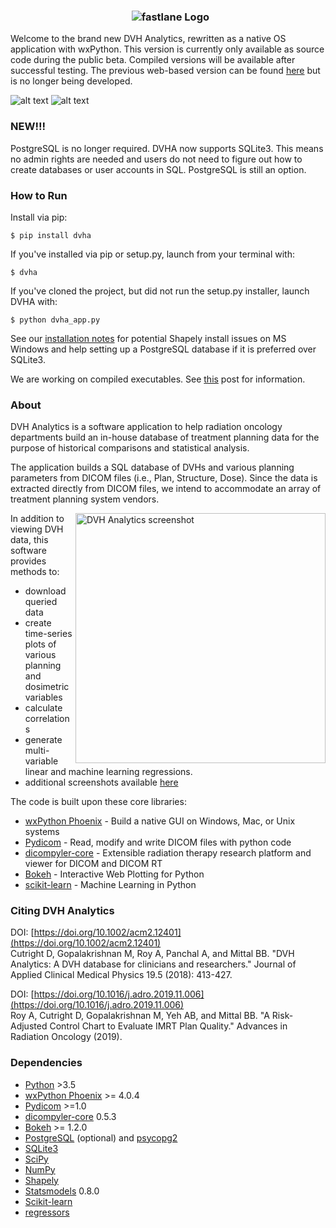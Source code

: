 <h3 align="center">
  <img src="https://user-images.githubusercontent.com/4778878/30754005-b7a7e808-9f86-11e7-8b0f-79d1006babdf.jpg" alt="fastlane Logo" />
</h3>

Welcome to the brand new DVH Analytics, rewritten as a native OS application with wxPython. This version is currently 
only available as source code during the public beta. Compiled versions will be available after successful testing. The 
previous web-based version can be found [here](https://github.com/cutright/DVH-Analytics-Bokeh) but is no longer being 
developed.

![alt text](https://img.shields.io/pypi/v/dvha.svg) ![alt text](https://img.shields.io/pypi/dm/dvha.svg)  

### NEW!!!
PostgreSQL is no longer required. DVHA now supports SQLite3. This means no admin rights are needed and users do 
not need to figure out how to create databases or user accounts in SQL. PostgreSQL is still an option.

### How to Run
Install via pip:
~~~
$ pip install dvha
~~~
If you've installed via pip or setup.py, launch from your terminal with:
~~~
$ dvha
~~~
If you've cloned the project, but did not run the setup.py installer, launch DVHA with:
~~~
$ python dvha_app.py
~~~
See our [installation notes](https://github.com/cutright/DVH-Analytics/blob/master/install_notes.md) for potential 
Shapely install issues on MS Windows and help setting up a PostgreSQL database if it is preferred over SQLite3. 

We are working on compiled executables.  See [this](https://github.com/cutright/DVH-Analytics/issues/23) post for information.


### About
DVH Analytics is a software application to help radiation oncology departments build an in-house database of treatment 
planning data for the purpose of historical comparisons and statistical analysis.

The application builds a SQL database of DVHs and various planning parameters from DICOM files 
(i.e., Plan, Structure, Dose). Since the data is extracted directly from DICOM files, we intend
to accommodate an array of treatment planning system vendors.

<img src='https://user-images.githubusercontent.com/4778878/61014986-8cb61d80-a34f-11e9-8316-a810669f119f.jpg' align='right' width='400' alt="DVH Analytics screenshot">

In addition to viewing DVH data, this software provides methods to:

- download queried data
- create time-series plots of various planning and dosimetric variables
- calculate correlations
- generate multi-variable linear and machine learning regressions.
- additional screenshots available [here](https://github.com/cutright/DVH-Analytics/issues/9)


The code is built upon these core libraries:
* [wxPython Phoenix](https://github.com/wxWidgets/Phoenix) - Build a native GUI on Windows, Mac, or Unix systems
* [Pydicom](https://github.com/pydicom/pydicom) - Read, modify and write DICOM files with python code
* [dicompyler-core](https://github.com/dicompyler/dicompyler-core) - Extensible radiation therapy research platform and viewer for DICOM and DICOM RT
* [Bokeh](https://github.com/bokeh/bokeh) - Interactive Web Plotting for Python
* [scikit-learn](https://github.com/scikit-learn/scikit-learn) - Machine Learning in Python


### Citing DVH Analytics
DOI: [https://doi.org/10.1002/acm2.12401](https://doi.org/10.1002/acm2.12401)  
Cutright D, Gopalakrishnan M, Roy A, Panchal A, and Mittal BB. "DVH Analytics: A DVH database for clinicians and researchers." Journal of Applied Clinical Medical Physics 19.5 (2018): 413-427.

DOI: [https://doi.org/10.1016/j.adro.2019.11.006](https://doi.org/10.1016/j.adro.2019.11.006)  
Roy A, Cutright D, Gopalakrishnan M, Yeh AB, and Mittal BB. "A Risk-Adjusted Control Chart to Evaluate IMRT Plan Quality." Advances in Radiation Oncology (2019).


### Dependencies
* [Python](https://www.python.org) >3.5
* [wxPython Phoenix](https://github.com/wxWidgets/Phoenix) >= 4.0.4
* [Pydicom](https://github.com/darcymason/pydicom) >=1.0
* [dicompyler-core](https://pypi.python.org/pypi/dicompyler-core) 0.5.3
* [Bokeh](http://bokeh.pydata.org/en/latest/index.html) >= 1.2.0
* [PostgreSQL](https://www.postgresql.org/) (optional) and [psycopg2](http://initd.org/psycopg/)
* [SQLite3](https://docs.python.org/2/library/sqlite3.html)
* [SciPy](https://scipy.org)
* [NumPy](http://numpy.org)
* [Shapely](https://github.com/Toblerity/Shapely)
* [Statsmodels](https://github.com/statsmodels/statsmodels) 0.8.0
* [Scikit-learn](http://scikit-learn.org)
* [regressors](https://pypi.org/project/regressors/)
